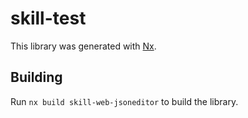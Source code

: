# skill-test

This library was generated with [Nx](https://nx.dev).

## Building

Run `nx build skill-web-jsoneditor` to build the library.
